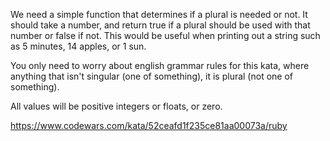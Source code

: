 We need a simple function that determines if a plural is needed or not. It should take a number, and return true if a plural should be used with that number or false if not. This would be useful when printing out a string such as 5 minutes, 14 apples, or 1 sun.

You only need to worry about english grammar rules for this kata, where anything that isn't singular (one of something), it is plural (not one of something).

All values will be positive integers or floats, or zero.

https://www.codewars.com/kata/52ceafd1f235ce81aa00073a/ruby